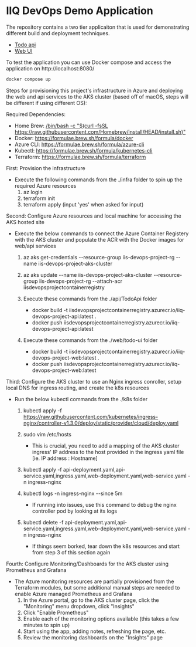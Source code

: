 # IIQ DevOps Demo Application

The repository contains a two tier applicaiton that is used for demonstrating different build and deployment techniques.

- [Todo api](api/Readme.md)
- [Web UI](web/Readme.md)

To test the application you can use Docker compose and access the application on http://localhost:8080/

```bash
docker compose up
```

Steps for provisioning this project's infrastructure in Azure and deploying the web and api services to the AKS cluster (based off of macOS, steps will be different if using different OS):

Required Dependencies:
- Home Brew: [/bin/bash -c "$(curl -fsSL https://raw.githubusercontent.com/Homebrew/install/HEAD/install.sh)"](https://brew.sh/)
- Docker: https://formulae.brew.sh/formula/docker
- Azure CLI: https://formulae.brew.sh/formula/azure-cli
- Kubectl: https://formulae.brew.sh/formula/kubernetes-cli
- Terraform: https://formulae.brew.sh/formula/terraform

First: Provision the infrastructure
- Execute the following commands from the ./infra folder to spin up the required Azure resources
    1. az login
    2. terraform init
    3. terraform apply (input 'yes' when asked for input)

Second: Configure Azure resources and local machine for accessing the AKS hosted site
- Execute the below commands to connect the Azure Container Registery with the AKS cluster and populate the ACR with the Docker images for web/api services
    1. az aks get-credentials --resource-group iis-devops-project-rg --name iis-devops-project-aks-cluster
    2. az aks update --name iis-devops-project-aks-cluster --resource-group iis-devops-project-rg --attach-acr iisdevopsprojectcontainerregistry

    3. Execute these commands from the ./api/TodoApi folder
        - docker build -t iisdevopsprojectcontainerregistry.azurecr.io/iiq-devops-project-api:latest .
        - docker push iisdevopsprojectcontainerregistry.azurecr.io/iiq-devops-project-api:latest

    4. Execute these commands from the ./web/todo-ui folder
        - docker build -t iisdevopsprojectcontainerregistry.azurecr.io/iiq-devops-project-web:latest .
        - docker push iisdevopsprojectcontainerregistry.azurecr.io/iiq-devops-project-web:latest


Third: Configure the AKS cluster to use an Nginx ingress conroller, setup local DNS for ingress routing, and create the k8s resources
- Run the below kubectl commands from the ./k8s folder
    1. kubectl apply -f https://raw.githubusercontent.com/kubernetes/ingress-nginx/controller-v1.3.0/deploy/static/provider/cloud/deploy.yaml

    2. sudo vim /etc/hosts
        - This is crucial, you need to add a mapping of the AKS cluster ingress' IP address to the host provided in the ingress yaml file [ie. IP address : Hostname]

    3. kubectl apply -f api-deployment.yaml,api-service.yaml,ingress.yaml,web-deployment.yaml,web-service.yaml -n ingress-nginx

    4. kubectl logs <nginx-controller-pod-name> -n ingress-nginx --since 5m
        - If running into issues, use this command to debug the nginx controller pod by looking at its logs

    5. kubectl delete -f api-deployment.yaml,api-service.yaml,ingress.yaml,web-deployment.yaml,web-service.yaml -n ingress-nginx
        - If things seem borked, tear down the k8s resources and start from step 3 of this section again 

Fourth: Configure Monitoring/Dashboards for the AKS cluster using Prometheus and Grafana
- The Azure monitoring resources are partially provisioned from the Terraform modules, but some additional manual steps are needed to enable Azure managed Prometheus and Grafana
    1. In the Azure portal, go to the AKS cluster page, click the "Monitoring" menu dropdown, click "Insights"
    2. Click "Enable Prometheus"
    3. Enable each of the monitoring options available (this takes a few minutes to spin up)
    4. Start using the app, adding notes, refreshing the page, etc.
    5. Review the monitoring dashboards on the "Insights" page